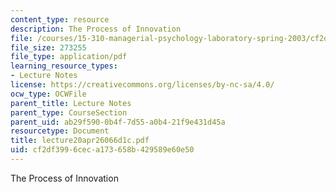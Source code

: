 ```yaml
---
content_type: resource
description: The Process of Innovation
file: /courses/15-310-managerial-psychology-laboratory-spring-2003/cf2df3996ceca173658b429589e60e50_lecture20apr26066d1c.pdf
file_size: 273255
file_type: application/pdf
learning_resource_types:
- Lecture Notes
license: https://creativecommons.org/licenses/by-nc-sa/4.0/
ocw_type: OCWFile
parent_title: Lecture Notes
parent_type: CourseSection
parent_uid: ab29f590-0b4f-7d55-a0b4-21f9e431d45a
resourcetype: Document
title: lecture20apr26066d1c.pdf
uid: cf2df399-6cec-a173-658b-429589e60e50
---
```

The Process of Innovation